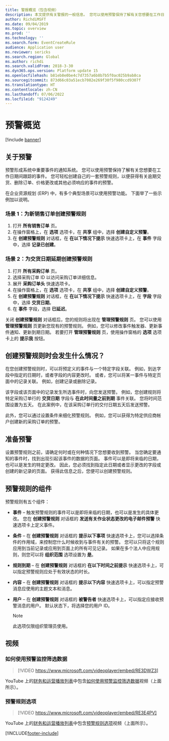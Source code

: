 ```yaml
---
title: 警报概览（包含视频）
description: 本文提供有关警报的一般信息。 您可以使用预警保持了解有关您想要在工作日期间跟踪的事件。
author: RichdiMSFT
ms.date: 09/04/2019
ms.topic: overview
ms.prod: ''
ms.technology: ''
ms.search.form: EventCreateRule
audience: Application user
ms.reviewer: sericks
ms.search.region: Global
ms.author: richdi
ms.search.validFrom: 2018-3-30
ms.dyn365.ops.version: Platform update 15
ms.openlocfilehash: b81eb8e0be4c7d7357a6b8b7b5f0ac025b9ab8ca
ms.sourcegitcommit: 873d66c03a51ecb7082e269f30f5f980ccd9307f
ms.translationtype: HT
ms.contentlocale: zh-CN
ms.lasthandoff: 07/06/2022
ms.locfileid: "9124249"
---
```

# <a name="alerts-overview"></a>预警概览

[!include [banner](../includes/banner.md)]

## <a name="about-alerts"></a>关于预警
预警形成系统中重要事件的通知系统。 您可以使用预警保持了解有关您想要在工作日期间跟踪的事件。 您可轻松创建自己的一套预警规则，以便获得有关逾期交货、删除订单、价格更改或其他必须响应的事件的预警。

在企业资源规划 (ERP) 中，有多个典型场景可以使用预警功能。 下面举了一些示例加以说明。

### <a name="scenario-1-create-an-alert-rule-for-new-sales-orders"></a>场景 1：为新销售订单创建预警规则

1. 打开 **所有销售订单** 页。
2. 在操作窗格上，在 **选项** 选项卡，在 **共享** 组中，选择 **创建自定义预警**。
3. 在 **创建预警规则** 对话框，在 **在以下情况下提示** 快速选项卡上，在 **事件** 字段中，选择 **记录已创建**。

### <a name="scenario-2-create-an-alert-rule-for-postponement-of-a-delivery-date"></a>场景 2：为交货日期延期创建预警规则

1. 打开 **所有采购订单** 页。
2. 选择采购订单 ID 以访问采购订单详细信息。
3. 展开 **采购订单头** 快速选项卡。
4. 在操作窗格上，在 **选项** 选项卡，在 **共享** 组中，选择 **创建自定义预警**。
5. 在 **创建预警规则** 对话框，在 **在以下情况下提示** 快速选项卡上，在 **字段** 字段中，选择 **交货日期**。
6. 在 **事件** 字段，选择 **已延迟**。
    
关闭 **创建预警规则** 对话框后，您的规则将出现在 **管理预警规则** 页。 您可以使用 **管理预警规则** 页更新您现有的预警规则。 例如，您可以修改事件触发器、更新事件通知、更新到期日期。 若要打开 **管理预警规则** 页，使用操作窗格的 **选项** 选项卡上的 **提示我** 按钮。

## <a name="what-occurs-when-an-alert-rule-is-created"></a>创建预警规则时会发生什么情况？

在您创建预警规则时，可以将预定义的事件与一个特定字段关联。 例如，到达字段中指定的日期时，或者字段的内容更改时。 或者，您可以将某一事件与特定页面中的记录关联。 例如，创建记录或删除记录。

该字段或该页面中的记录发生所选事件时，向您发送预警。 例如，您创建规则将特定采购订单行的 **交货日期** 字段与 **在此时间量之前到期** 事件关联。 您将时间范围设置为五天。 在此案例中，在该采购订单行的交付日期五天后发送预警。

此外，您可以通过设置条件来细化预警规则。 例如，您可以获得为特定供应商帐户创建新的采购订单的预警。

## <a name="preparing-for-an-alert"></a>准备预警

设置预警规则之前，请确定何时或在何种情况下您想要收到预警。 当您确定要通知的事件时，找到出现引起该事件的数据的页面。 事件可以是即将来临的日期，也可以是发生的特定更改。 因此，您必须找到指定此日期或者显示更改的字段或创建的新记录的页面。 获得此信息之后，您便可以创建预警规则。

## <a name="components-of-an-alert-rule"></a>预警规则的组件

预警规则有五个组件：

- **事件** – 触发预警规则的事件可以是即将来临的日期，也可以是发生的具体更改。 您在 **创建预警规则** 对话框的 **发送有关作业状态更改的电子邮件预警** 快速选项卡上定义事件。
- **条件** – 在 **创建预警规则** 对话框的 **提示以下事项** 快速选项卡上，您可以选择条件的作用域，来控制您什么时候收到与事件有关的预警。 您可以只将这个规则应用到当前记录或应用到页面上的所有可见记录。 如果在多个法人中应用规则，则您可以将 **组织范围** 选项设置为 **是**。
- **规则到期** – 在 **创建预警规则** 对话框的 **在以下时间之前提示** 快速选项卡上，可以指定预警规则应处于有效状态的时长。
- **内容** – 在 **创建预警规则** 对话框的 **提示以下内容** 快速选项卡上，可以指定预警消息应使用的主题文本和消息。
- **用户** – 在 **创建预警规则** 对话框的 **被警告者** 快速选项卡上，可以指定应接收预警消息的用户。 默认状态下，将选择您的用户 ID。

    > [!NOTE]
    > 此选项仅限组织管理员使用。

## <a name="videos"></a>视频

### <a name="how-to-use-alerts-to-monitor-filtered-data"></a>如何使用预警监控筛选数据

> [!VIDEO https://www.microsoft.com/videoplayer/embed/RE3DWZ3]

YouTube 上的[财务和运营播放列表](https://www.youtube.com/playlist?list=PLcakwueIHoT_SYfIaPGoOhloFoCXiUSyW)中包含[如何使用预警监控筛选数据](https://youtu.be/ZYKMcv6kl9s)视频（上面所示）。

### <a name="alert-rule-options"></a>预警规则选项

> [!VIDEO https://www.microsoft.com/videoplayer/embed/RE3E4PV]

YouTube 上的[财务和运营播放列表](https://www.youtube.com/playlist?list=PLcakwueIHoT_SYfIaPGoOhloFoCXiUSyW)中包含[预警规则选项](https://youtu.be/cpzimwOjicM)视频（上面所示）。




[!INCLUDE[footer-include](../../../includes/footer-banner.md)]
